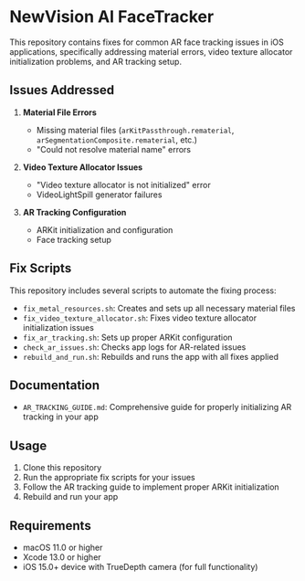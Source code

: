 # NewVision AI FaceTracker

This repository contains fixes for common AR face tracking issues in iOS applications, specifically addressing material errors, video texture allocator initialization problems, and AR tracking setup.

## Issues Addressed

1. **Material File Errors**
   - Missing material files (`arKitPassthrough.rematerial`, `arSegmentationComposite.rematerial`, etc.)
   - "Could not resolve material name" errors

2. **Video Texture Allocator Issues**
   - "Video texture allocator is not initialized" error
   - VideoLightSpill generator failures

3. **AR Tracking Configuration**
   - ARKit initialization and configuration
   - Face tracking setup

## Fix Scripts

This repository includes several scripts to automate the fixing process:

- `fix_metal_resources.sh`: Creates and sets up all necessary material files
- `fix_video_texture_allocator.sh`: Fixes video texture allocator initialization issues
- `fix_ar_tracking.sh`: Sets up proper ARKit configuration
- `check_ar_issues.sh`: Checks app logs for AR-related issues
- `rebuild_and_run.sh`: Rebuilds and runs the app with all fixes applied

## Documentation

- `AR_TRACKING_GUIDE.md`: Comprehensive guide for properly initializing AR tracking in your app

## Usage

1. Clone this repository
2. Run the appropriate fix scripts for your issues
3. Follow the AR tracking guide to implement proper ARKit initialization
4. Rebuild and run your app

## Requirements

- macOS 11.0 or higher
- Xcode 13.0 or higher
- iOS 15.0+ device with TrueDepth camera (for full functionality)
